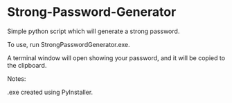 # Strong-Password-Generator
Simple python script which will generate a strong password.

To use, run StrongPasswordGenerator.exe.

A terminal window will open showing your password, and it will be copied to the clipboard.

Notes:

.exe created using PyInstaller.
